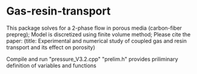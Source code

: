 # Gas-resin-transport
This package solves for a 2-phase flow in porous media (carbon-fiber prepreg); Model is discretized using finite volume method; Please cite the paper: (title: Experimental and numerical study of coupled gas and resin transport and its effect on porosity)

Compile and run "pressure_V3.2.cpp"
"prelim.h" provides priliminary definition of variables and functions 
